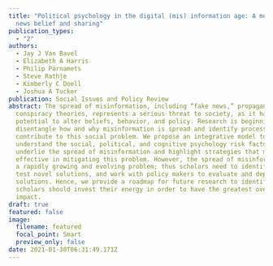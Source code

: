 ```yaml
---
title: "Political psychology in the digital (mis) information age: A model of
  news belief and sharing"
publication_types:
  - "2"
authors:
  - Jay J Van Bavel
  - Elizabeth A Harris
  - Philip Pärnamets
  - Steve Rathje
  - Kimberly C Doell
  - Joshua A Tucker
publication: Social Issues and Policy Review
abstract: The spread of misinformation, including “fake news,” propaganda, and
  conspiracy theories, represents a serious threat to society, as it has the
  potential to alter beliefs, behavior, and policy. Research is beginning to
  disentangle how and why misinformation is spread and identify processes that
  contribute to this social problem. We propose an integrative model to
  understand the social, political, and cognitive psychology risk factors that
  underlie the spread of misinformation and highlight strategies that might be
  effective in mitigating this problem. However, the spread of misinformation is
  a rapidly growing and evolving problem; thus scholars need to identify and
  test novel solutions, and work with policy makers to evaluate and deploy these
  solutions. Hence, we provide a roadmap for future research to identify where
  scholars should invest their energy in order to have the greatest overall
  impact.
draft: true
featured: false
image:
  filename: featured
  focal_point: Smart
  preview_only: false
date: 2021-01-30T06:31:49.171Z
---
```

